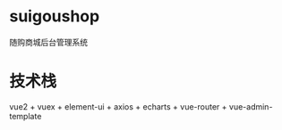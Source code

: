 # suigoushop

随购商城后台管理系统

# 技术栈

vue2 + vuex + element-ui + axios + echarts + vue-router + vue-admin-template

